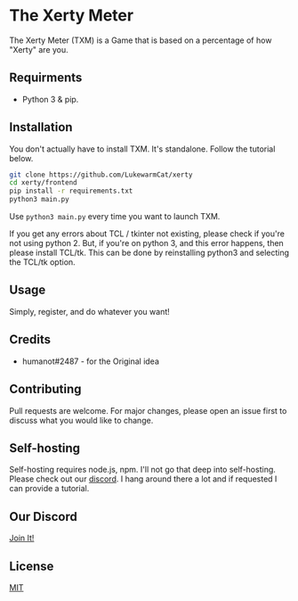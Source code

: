 # The Xerty Meter

The Xerty Meter (TXM) is a Game that is based on a percentage of how "Xerty" are you.

## Requirments
* Python 3 & pip.

## Installation

You don't actually have to install TXM. It's standalone. Follow the tutorial below.
```bash
git clone https://github.com/LukewarmCat/xerty
cd xerty/frontend
pip install -r requirements.txt
python3 main.py
```
Use `python3 main.py` every time you want to launch TXM.

If you get any errors about TCL / tkinter not existing, please check if you're not using python 2.
But, if you're on python 3, and this error happens, then please install TCL/tk. This can be done by reinstalling python3 and selecting the
TCL/tk option.
## Usage
Simply, register, and do whatever you want!


## Credits
* humanot#2487 - for the Original idea

## Contributing
Pull requests are welcome. For major changes, please open an issue first to discuss what you would like to change.

## Self-hosting
Self-hosting requires node.js, npm. I'll not go that deep into self-hosting. Please check out our [discord](https://discord.gg/Hg2uDPB). I hang around there a lot and if requested I can provide a tutorial.

## Our Discord
[Join It!](https://discord.gg/Hg2uDPB)

## License
[MIT](https://choosealicense.com/licenses/mit/)
